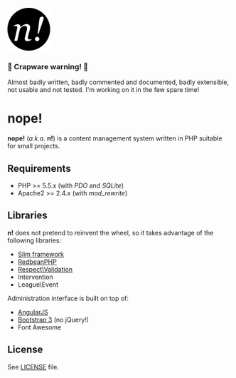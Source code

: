 ![nope](nope/admin/assets/img/nope.png "nope!")


### :shit: Crapware warning! :shit:
Almost badly written, badly commented and documented, badly extensible, not usable and not tested. I'm working on it in the few spare time!

# nope!
**nope!** (_a.k.a._ **n!**) is a content management system written in PHP suitable for small projects.

## Requirements

- PHP >= 5.5.x (with _PDO_ and _SQLite_)
- Apache2 >= 2.4.x (with *mod_rewrite*)

## Libraries
**n!** does not pretend to reinvent the wheel, so it takes advantage of the following libraries:

- [Slim framework][slim]
- [RedbeanPHP][redbeanphp]
- [Respect\Validation][validation]
- Intervention
- League\Event

Administration interface is built on top of:

- [AngularJS][angular]
- [Bootstrap 3][bootstrap] (no jQuery!)
- Font Awesome

## License
See [LICENSE](LICENSE) file.

[angular]: https://angularjs.org/
[bootstrap]: http://getbootstrap.com/
[redbeanphp]: http://www.redbeanphp.com/
[slim]: http://www.slimframework.com/
[validation]: https://github.com/Respect/Validation
